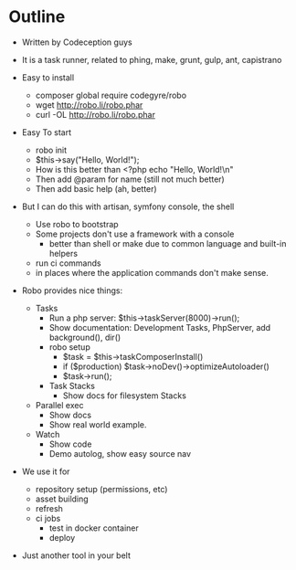 Outline
=======

- Written by Codeception guys
- It is a task runner, related to phing, make, grunt, gulp, ant, capistrano
- Easy to install
    - composer global require codegyre/robo
    - wget http://robo.li/robo.phar
    - curl -OL http://robo.li/robo.phar

- Easy To start
    - robo init
    - $this->say("Hello, World!");
    - How is this better than <?php echo "Hello, World!\n"
    - Then add @param for name (still not much better)
    - Then add basic help (ah, better)

- But I can do this with artisan, symfony console, the shell
    - Use robo to bootstrap
    - Some projects don't use a framework with a console
        - better than shell or make due to common language and built-in helpers
    - run ci commands
    - in places where the application commands don't make sense.

- Robo provides nice things:
    - Tasks
        - Run a php server: $this->taskServer(8000)->run();
        - Show documentation: Development Tasks, PhpServer, add background(), dir()
        - robo setup
            - $task = $this->taskComposerInstall()
            - if ($production) $task->noDev()->optimizeAutoloader()
            - $task->run();
        - Task Stacks
            - Show docs for filesystem Stacks
    - Parallel exec
        - Show docs
        - Show real world example.
    - Watch
        - Show code
        - Demo autolog, show easy source nav

- We use it for
    - repository setup (permissions, etc)
    - asset building
    - refresh
    - ci jobs
        - test in docker container
        - deploy

- Just another tool in your belt
